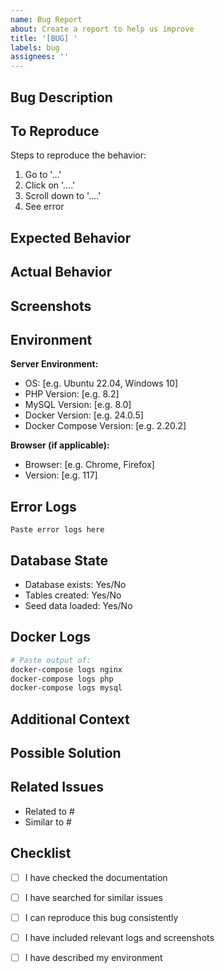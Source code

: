 ```yaml
---
name: Bug Report
about: Create a report to help us improve
title: '[BUG] '
labels: bug
assignees: ''
---
```


## Bug Description

<!-- A clear and concise description of what the bug is -->

## To Reproduce

Steps to reproduce the behavior:

1. Go to '...'
2. Click on '....'
3. Scroll down to '....'
4. See error

## Expected Behavior

<!-- A clear and concise description of what you expected to happen -->

## Actual Behavior

<!-- What actually happened -->

## Screenshots

<!-- If applicable, add screenshots to help explain your problem -->

## Environment

**Server Environment:**
- OS: [e.g. Ubuntu 22.04, Windows 10]
- PHP Version: [e.g. 8.2]
- MySQL Version: [e.g. 8.0]
- Docker Version: [e.g. 24.0.5]
- Docker Compose Version: [e.g. 2.20.2]

**Browser (if applicable):**
- Browser: [e.g. Chrome, Firefox]
- Version: [e.g. 117]

## Error Logs

<!-- If applicable, paste relevant error logs -->

```
Paste error logs here
```

## Database State

<!-- If database-related, describe the state of your database -->

- Database exists: Yes/No
- Tables created: Yes/No
- Seed data loaded: Yes/No

## Docker Logs

<!-- If docker-related, provide relevant container logs -->

```bash
# Paste output of:
docker-compose logs nginx
docker-compose logs php
docker-compose logs mysql
```

## Additional Context

<!-- Add any other context about the problem here -->

## Possible Solution

<!-- If you have suggestions on how to fix the bug, describe them here -->

## Related Issues

<!-- Link to related issues if any -->

- Related to #
- Similar to #

## Checklist

- [ ] I have checked the documentation
- [ ] I have searched for similar issues
- [ ] I can reproduce this bug consistently
- [ ] I have included relevant logs and screenshots
- [ ] I have described my environment

